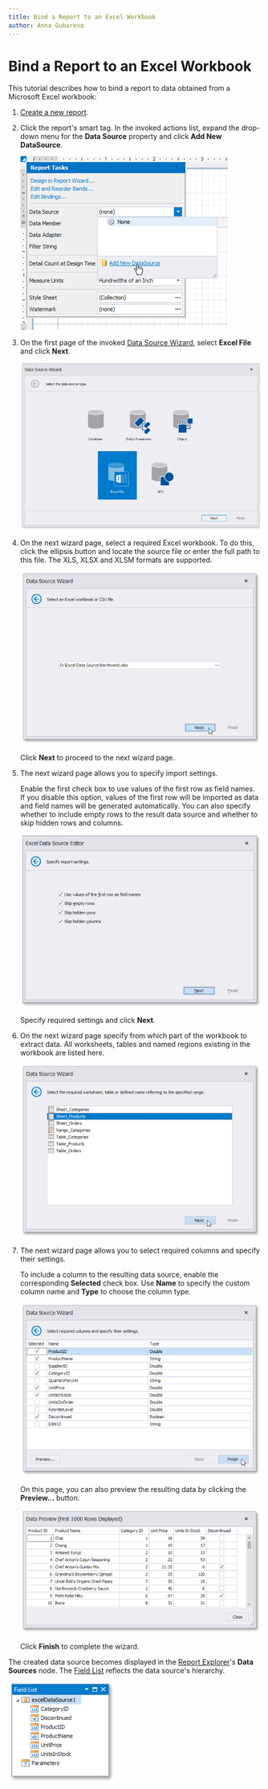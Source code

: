 ```yaml
---
title: Bind a Report to an Excel Workbook
author: Anna Gubareva
---
```

# Bind a Report to an Excel Workbook


This tutorial describes how to bind a report to data obtained from a Microsoft Excel workbook:

1. [Create a new report](../add-new-reports.md).
2. Click the report's smart tag. In the invoked actions list, expand the drop-down menu for the **Data Source** property and click **Add New DataSource**.
	
	![](../../../../images/eurd-win-report-smart-tag-add-new-data-source.png)

3. On the first page of the invoked [Data Source Wizard](../report-designer-tools/data-source-wizard.md), select **Excel File** and click **Next**.
	
	![](../../../../images/eurd-win-data-source-wizard-select-excel-data-source.png)

4. On the next wizard page, select a required Excel workbook. To do this, click the ellipsis button and locate the source file or enter the full path to this file. The XLS, XLSX and XLSM formats are supported.
	
	![eurd-win-selectexcelworkbook](../../../../images/eurd-win-selectexcelworkbook.png)
	
	Click **Next** to proceed to the next wizard page.
5. The next wizard page allows you to specify import settings.
	
	Enable the first check box to use values of the first row as field names. If you disable this option, values of the first row will be imported as data and field names will be generated automatically. You can also specify whether to include empty rows to the result data source and whether to skip hidden rows and columns.
	
	![eurd-win-exceldatasource_specifyingimportoptions](../../../../images/eurd-win-exceldatasource_specifyingimportoptions.png)
	
	Specify required settings and click **Next**.
6. On the next wizard page specify from which part of the workbook to extract data. All worksheets, tables and named regions existing in the workbook are listed here.
	
	![eurd-win-exceldatasource_choosingtablesheetrange](../../../../images/eurd-win-exceldatasource_choosingtablesheetrange.png)
7. The next wizard page allows you to select required columns and specify their settings.
	
	To include a column to the resulting data source, enable the corresponding **Selected** check box. Use **Name** to specify the custom column name and **Type** to choose the column type.
	
	![eurd-win-exceldatasource_selectingcolumns](../../../../images/eurd-win-exceldatasource_selectingcolumns.png)
	
	On this page, you can also preview the resulting data by clicking the **Preview...** button.
	
	![eurd-win-exceldatasource_datapreview](../../../../images/eurd-win-exceldatasource_datapreview.png)
	
	Click **Finish** to complete the wizard.

The created data source becomes displayed in the [Report Explorer](../report-designer-tools/ui-panels/report-explorer.md)'s **Data Sources** node. The [Field List](../report-designer-tools/ui-panels/field-list.md) reflects the data source's hierarchy.

![](../../../../images/eurd-win-data-source-wizard-select-excel-result.png)